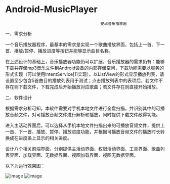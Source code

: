 # Android-MusicPlayer

                                              安卓音乐播放器

一、需求分析

一个音乐播放器程序，最基本的需求是实现一个歌曲播放界面，包括上一首、下一首、播放/暂停、播放进度等按钮并能够显示曲目名称。

在上述设计的基础上，音乐播放器功能仍可以扩展，音乐播放器的需求仍有：能够下载并存储mp3音乐文件到Android设备的内部存储空间，下载功能需要以服务的形式实现（可以使用IntentService[1]实现）。以ListView的形式显示播放列表，请设置至少包含5首曲目的播放列表用于测试；点击播放列表中的表项后，若文件不存在则下载文件，下载完成后开始播放对应歌曲；若文件存在则直接开始播放。

二、软件设计

根据需求分析可知，本软件需要对手机本地文件进行全盘扫描，并识别其中的可播放音频文件，对可播放音频文件进行解析和播放，同时提供下载文件敌得功能。

进入主活动界面后，可以选择从手机本地文件扫描出来的可播放音频文件，提供上一首、下一首、播放、暂停、播放进度功能，并根据可播放音频文件的播放时长转换成在进度条上显示的相关进度。

设计八个相关前端界面，分别提供主活动界面、权限活动界面、工具界面、歌曲列表界面、加载界面、无数据界面、视图加载界面、视图无数据界面。

以下为运行效果图：

![image](https://user-images.githubusercontent.com/73420535/150103856-83bbaa4a-d0ed-4ab0-9d34-e19552aca10a.png)
![image](https://user-images.githubusercontent.com/73420535/150103864-f14baa66-c1e2-48af-a39b-95842eaff031.png)
